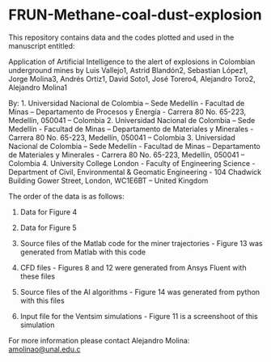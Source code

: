# FRUN-Methane-coal-dust-explosion
This repository contains data and the codes plotted and used in the manuscript entitled:

Application of Artificial Intelligence to the alert of explosions in Colombian underground mines by
Luis Vallejo1, Astrid Blandón2, Sebastian López1, Jorge Molina3, Andrés Ortiz1, David Soto1, José Torero4, Alejandro Toro2, Alejandro Molina1

By: 1. Universidad Nacional de Colombia – Sede Medellín - Facultad de Minas – Departamento de Procesos y Energía - Carrera 80 No. 65-223, Medellín, 050041 – Colombia
2. Universidad Nacional de Colombia – Sede Medellín - Facultad de Minas – Departamento de Materiales y Minerales - Carrera 80 No. 65-223, Medellín, 050041 – Colombia
3. Universidad Nacional de Colombia – Sede Medellín - Facultad de Minas – Departamento de Materiales y Minerales - Carrera 80 No. 65-223, Medellín, 050041 – Colombia 
4. University College London - Faculty of Engineering Science - Department of Civil, Environmental & Geomatic Engineering - 104 Chadwick Building Gower Street, London, WC1E6BT – United Kingdom


The order of the data is as follows:

1. Data for Figure 4

2. Data for Figure 5



4. Source files of the Matlab code for the miner trajectories - Figure 13 was generated from Matlab with this code

5. CFD files - Figures 8 and 12 were generated from Ansys Fluent with these files

5. Source files of the AI algorithms - Figure 14 was generated from python with this files

6. Input file for the Ventsim simulations - Figure 11 is a screenshoot of this simulation

For more information please contact Alejandro Molina: amolinao@unal.edu.c
